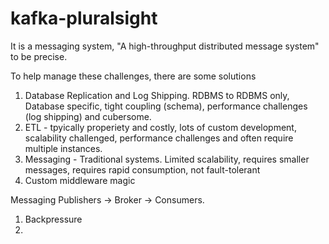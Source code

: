 # kafka-pluralsight
It is a messaging system, "A high-throughput distributed message system" to be precise.

To help manage these challenges, there are some solutions
1. Database Replication and Log Shipping. RDBMS to RDBMS only, Database specific, tight coupling (schema), performance challenges (log shipping) and cubersome.
2. ETL - tpyically properiety and costly, lots of custom development, scalability challenged, performance challenges and often require multiple instances.
3. Messaging - Traditional systems. Limited scalability, requires smaller messages, requires rapid consumption, not fault-tolerant
4. Custom middleware magic

Messaging
Publishers -> Broker -> Consumers.
1. Backpressure
2. 
